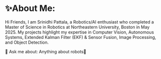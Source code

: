 # ✨About Me:

Hi Friends,
I am Srinidhi Pattala, a Robotics/AI enthusiast who completed a Master of Science in Robotics at Northeastern University, Boston in May 2025. My projects highlight my expertise in Computer Vision, Autonomous Systems, Extended Kalman Filter (EKF) & Sensor Fusion, Image Processing, and Object Detection.

💬 Ask me about: Anything about robots🤖 

<!--
**pattala-s/pattala-s** is a ✨ _special_ ✨ repository because its `README.md` (this file) appears on your GitHub profile.

Here are some ideas to get you started:

- 🔭 I’m currently working on ...

- 🌱 I’m currently learning ...

- 👯 I’m looking to collaborate on ...

- 🤔 I’m looking for help with ...
- 💬 Ask me about ...
- 📫 How to reach me: ...
- 😄 Pronouns: ...
- ⚡ Fun fact: ...
-->

